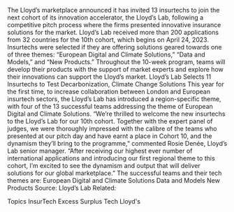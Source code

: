 The Lloyd’s marketplace announced it has invited 13 insurtechs to join the next cohort of its innovation accelerator, the Lloyd’s Lab, following a competitive pitch process where the firms presented innovative insurance solutions for the market.
Lloyd’s Lab received more than 200 applications from 32 countries for the 10th cohort, which begins on April 24, 2023. Insurtechs were selected if they are offering solutions geared towards one of three themes: “European Digital and Climate Solutions,” “Data and Models,” and “New Products.”
Throughout the 10-week program, teams will develop their products with the support of market experts and explore how their innovations can support the Lloyd’s market.
Lloyd’s Lab Selects 11 Insurtechs to Test Decarbonization, Climate Change Solutions
This year for the first time, to increase collaboration between London and European insurtech sectors, the Lloyd’s Lab has introduced a region-specific theme, with four of the 13 successful teams addressing the theme of European Digital and Climate Solutions.
“We’re thrilled to welcome the new insurtechs to the Lloyd’s Lab for our 10th cohort. Together with the expert panel of judges, we were thoroughly impressed with the calibre of the teams who presented at our pitch day and have earnt a place in Cohort 10, and the dynamism they’ll bring to the programme,” commented Rosie Denée, Lloyd’s Lab senior manager.
“After receiving our highest ever number of international applications and introducing our first regional theme to this cohort, I’m excited to see the dynamism and output that will deliver solutions for our global marketplace.”
The successful teams and their tech themes are:
European Digital and Climate Solutions
Data and Models
New Products
Source: Lloyd’s Lab
Related:

Topics
InsurTech
Excess Surplus
Tech
Lloyd's

